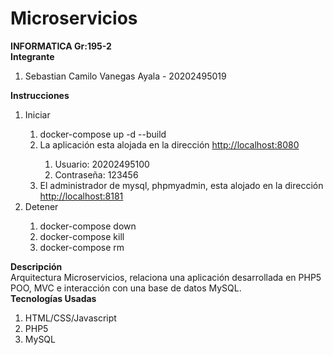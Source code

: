 # Microservicios
<b>INFORMATICA Gr:195-2</b>
<br>
<b>Integrante</b>
<ol>
  <li>Sebastian Camilo Vanegas Ayala - 20202495019</li>
</ol>
<b>Instrucciones</b>
<ol>
  <li>Iniciar</li>
  <ol>
    <li>docker-compose up -d --build</li>
    <li>La aplicación esta alojada en la dirección <a href="http://localhost:8080">http://localhost:8080</a></li>
    <ol>
      <li>Usuario: 20202495100</li>
      <li>Contraseña: 123456</li>
    </ol>
    <li>El administrador de mysql, phpmyadmin, esta alojado en la dirección <a href="http://localhost:8181">http://localhost:8181</a></li>
  </ol>
  <li>Detener</li>
  <ol>
    <li>docker-compose down</li>
    <li>docker-compose kill</li>
    <li>docker-compose rm</li>
  </ol>
</ol>
<b>Descripción</b>
<br>
Arquitectura Microservicios, relaciona una aplicación desarrollada en PHP5 POO, MVC e interacción con una base de datos MySQL.
<br>
<b>Tecnologías Usadas</b>
<ol>
   <li>HTML/CSS/Javascript</li>
   <li>PHP5</li>
   <li>MySQL</li>
</ol>
